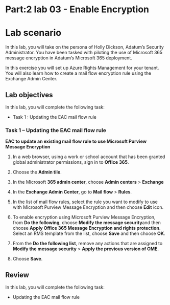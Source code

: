 # Part:2 lab 03 - Enable Encryption

# Lab scenario

In this lab, you will take on the persona of Holly Dickson, Adatum’s Security Administrator. You have been tasked with piloting the use of Microsoft 365 message encryption in Adatum’s Microsoft 365 deployment.

In this exercise you will set up Azure Rights Management for your tenant. You will also learn how to create a mail flow encryption rule using the Exchange Admin Center.

## Lab objectives

In this lab, you will complete the following task:

+ Task 1 : Updating the EAC mail flow rule

### Task 1 – Updating the EAC mail flow rule

**EAC to update an existing mail flow rule to use Microsoft Purview Message Encryption**

1. In a web browser, using a work or school account that has been granted global administrator permissions, sign in to **Office 365**.

2. Choose the **Admin tile**.

3. In the Microsoft **365 admin center**, choose **Admin centers** > **Exchange**
  
4. In the **Exchange Admin Center**, go to **Mail flow** > **Rules**.

5. In the list of mail flow rules, select the rule you want to modify to use with Microsoft Purview Message Encryption and then choose **Edit** icon.

6. To enable encryption using Microsoft Purview Message Encryption, from **Do the following**, choose **Modify the message security**and then choose **Apply Office 365 
   Message Encryption and rights protection**. Select an RMS template from the list, choose **Save** and then choose **OK**.

7. From the **Do the following list**, remove any actions that are assigned to **Modify the message security** > **Apply the previous version of OME**.

8. Choose **Save**.

## Review
In this lab, you will complete the following task:
+ Updating the EAC mail flow rule
